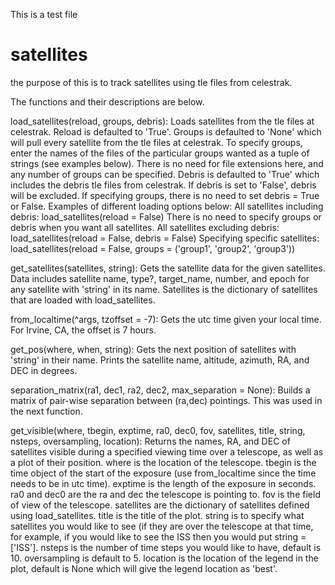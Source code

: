 This is a test file

# satellites

the purpose of this is to track satellites using tle files from celestrak. 

The functions and their descriptions are below.

load_satellites(reload, groups, debris): 
Loads satellites from the tle files at celestrak.
Reload is defaulted to 'True'. Groups is defaulted to 'None' which will pull every satellite from the tle files at celestrak. To specify groups, enter the names of the files of the particular groups wanted as a tuple of strings (see examples below). There is no need for file extensions here, and any number of groups can be specified. Debris is defaulted to 'True' which includes the debris tle files from celestrak. If debris is set to 'False', debris will be excluded. If specifying groups, there is no need to set debris = True or False. Examples of different loading options below:
All satellites including debris: load_satellites(reload = False) There is no need to specify groups or debris when you want all satellites.
All satellites excluding debris: load_satellites(reload = False, debris = False)
Specifying specific satellites: load_satellites(reload = False, groups = ('group1', 'group2', 'group3'))

get_satellites(satellites, string):
Gets the satellite data for the given satellites. Data includes satellite name, type?, target_name, number, and epoch for any satellite with 'string' in its name. Satellites is the dictionary of satellites that are loaded with load_satellites.

from_localtime(^args, tzoffset = -7):
Gets the utc time given your local time. For Irvine, CA, the offset is 7 hours.

get_pos(where, when, string):
Gets the next position of satellites with 'string' in their name. Prints the satellite name, altitude, azimuth, RA, and DEC in degrees.

separation_matrix(ra1, dec1, ra2, dec2, max_separation = None):
Builds a matrix of pair-wise separation between (ra,dec) pointings. This was used in the next function.

get_visible(where, tbegin, exptime, ra0, dec0, fov, satellites, title, string, nsteps, oversampling, location):
Returns the names, RA, and DEC of satellites visible during a specified viewing time over a telescope, as well as a plot of their position. 
where is the location of the telescope. tbegin is the time object of the start of the exposure (use from_localtime since the time needs to be in utc time). exptime is the length of the exposure in seconds. ra0 and dec0 are the ra and dec the telescope is pointing to. fov is the field of view of the telescope. satellites are the dictionary of satellites defined using load_satellites. title is the title of the plot. string is to specify what satellites you would like to see (if they are over the telescope at that time, for example, if you would like to see the ISS then you would put string = ['ISS']. nsteps is the number of time steps you would like to have, default is 10. oversampling is default to 5. location is the location of the legend in the plot, default is None which will give the legend location as 'best'. 
